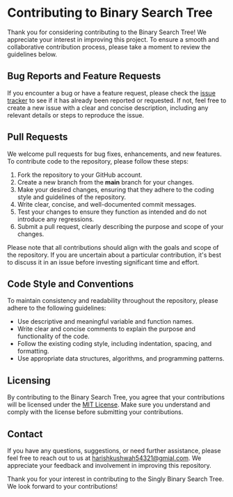 # Contributing to Binary Search Tree

Thank you for considering contributing to the Binary Search Tree! We appreciate your interest in improving this project. To ensure a smooth and collaborative contribution process, please take a moment to review the guidelines below.

## Bug Reports and Feature Requests

If you encounter a bug or have a feature request, please check the [issue tracker](https://github.com/Harish-Kushwah/Data-Structures-and-Algorithms-C/issues) to see if it has already been reported or requested. If not, feel free to create a new issue with a clear and concise description, including any relevant details or steps to reproduce the issue.

## Pull Requests

We welcome pull requests for bug fixes, enhancements, and new features. To contribute code to the repository, please follow these steps:

1. Fork the repository to your GitHub account.
2. Create a new branch from the **main** branch for your changes.
3. Make your desired changes, ensuring that they adhere to the coding style and guidelines of the repository.
4. Write clear, concise, and well-documented commit messages.
5. Test your changes to ensure they function as intended and do not introduce any regressions.
6. Submit a pull request, clearly describing the purpose and scope of your changes.

Please note that all contributions should align with the goals and scope of the repository. If you are uncertain about a particular contribution, it's best to discuss it in an issue before investing significant time and effort.

## Code Style and Conventions

To maintain consistency and readability throughout the repository, please adhere to the following guidelines:

- Use descriptive and meaningful variable and function names.
- Write clear and concise comments to explain the purpose and functionality of the code.
- Follow the existing coding style, including indentation, spacing, and formatting.
- Use appropriate data structures, algorithms, and programming patterns.


## Licensing

By contributing to the Binary Search Tree, you agree that your contributions will be licensed under the [MIT License](link-to-license). Make sure you understand and comply with the license before submitting your contributions.

## Contact

If you have any questions, suggestions, or need further assistance, please feel free to reach out to us at harishkushwah54321@gmial.com. We appreciate your feedback and involvement in improving this repository.

Thank you for your interest in contributing to the Singly Binary Search Tree. We look forward to your contributions!
